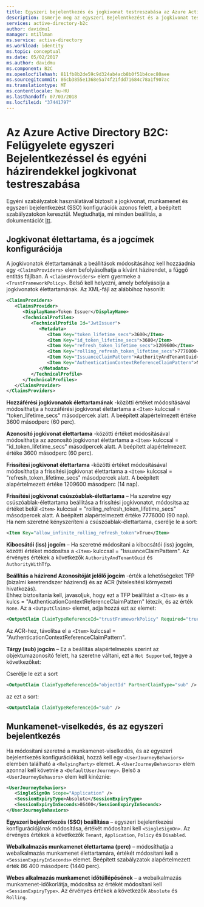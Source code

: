 ```yaml
---
title: Egyszeri bejelentkezés és jogkivonat testreszabása az Azure Active Directory B2C-vel egyéni szabályzatok kezeléséhez |} A Microsoft Docs
description: Ismerje meg az egyszeri Bejelentkezést és a jogkivonat testreszabása a egyéni szabályzatait kezelése.
services: active-directory-b2c
author: davidmu1
manager: mtillman
ms.service: active-directory
ms.workload: identity
ms.topic: conceptual
ms.date: 05/02/2017
ms.author: davidmu
ms.component: B2C
ms.openlocfilehash: 811fb8b2de59c9d324ab4acb8b0f51b4cec80aee
ms.sourcegitcommit: 86cb3855e1368e5a74f21fdd71684c78a1f907ac
ms.translationtype: MT
ms.contentlocale: hu-HU
ms.lasthandoff: 07/03/2018
ms.locfileid: "37441797"
---
```

# <a name="azure-active-directory-b2c-manage-sso-and-token-customization-with-custom-policies"></a>Az Azure Active Directory B2C: Felügyelete egyszeri Bejelentkezéssel és egyéni házirendekkel jogkivonat testreszabása
Egyéni szabályzatok használatával biztosít a jogkivonat, munkamenet és egyszeri bejelentkezést (SSO) konfigurációk azonos felett, a beépített szabályzatokon keresztül.  Megtudhatja, mi minden beállítás, a dokumentációt [Itt](#active-directory-b2c-token-session-sso).

## <a name="token-lifetimes-and-claims-configuration"></a>Jogkivonat élettartama, és a jogcímek konfigurációja
A jogkivonatok élettartamának a beállítások módosításához kell hozzáadnia egy `<ClaimsProviders>` elem befolyásolhatja a kívánt házirendet, a függő entitás fájlban.  A `<ClaimsProviders>` elem gyermeke a `<TrustFrameworkPolicy>`.  Belső kell helyezni, amely befolyásolja a jogkivonatok élettartamának.  Az XML-fájl az alábbihoz hasonlít:

```XML
<ClaimsProviders>
   <ClaimsProvider>
      <DisplayName>Token Issuer</DisplayName>
      <TechnicalProfiles>
         <TechnicalProfile Id="JwtIssuer">
            <Metadata>
               <Item Key="token_lifetime_secs">3600</Item>
               <Item Key="id_token_lifetime_secs">3600</Item>
               <Item Key="refresh_token_lifetime_secs">1209600</Item>
               <Item Key="rolling_refresh_token_lifetime_secs">7776000</Item>
               <Item Key="IssuanceClaimPattern">AuthorityAndTenantGuid</Item>
               <Item Key="AuthenticationContextReferenceClaimPattern">None</Item>
            </Metadata>
         </TechnicalProfile>
      </TechnicalProfiles>
   </ClaimsProvider>
</ClaimsProviders>
```

**Hozzáférési jogkivonatok élettartamának** -közötti értéket módosításával módosíthatja a hozzáférési jogkivonat élettartama a `<Item>` kulccsal = "token_lifetime_secs" másodpercek alatt.  A beépített alapértelmezett értéke 3600 másodperc (60 perc).

**Azonosító jogkivonat élettartama** -közötti értéket módosításával módosíthatja az azonosító jogkivonat élettartama a `<Item>` kulccsal = "id_token_lifetime_secs" másodpercek alatt.  A beépített alapértelmezett értéke 3600 másodperc (60 perc).

**Frissítési jogkivonat élettartama** -közötti értéket módosításával módosíthatja a frissítési jogkivonat élettartama a `<Item>` kulccsal = "refresh_token_lifetime_secs" másodpercek alatt.  A beépített alapértelmezett értéke 1209600 másodperc (14 nap).

**Frissítési jogkivonat csúszóablak-élettartama** – Ha szeretne egy csúszóablak-élettartama beállítása a frissítési jogkivonatot, módosítsa az értéket belül `<Item>` kulccsal = "rolling_refresh_token_lifetime_secs" másodpercek alatt.  A beépített alapértelmezett értéke 7776000 (90 nap).  Ha nem szeretné kényszeríteni a csúszóablak-élettartama, cserélje le a sort:
```XML
<Item Key="allow_infinite_rolling_refresh_token">True</Item>
```

**Kibocsátói (iss) jogcím** – Ha szeretné módosítani a kibocsátói (iss) jogcím, közötti értéket módosítsa a `<Item>` kulccsal = "IssuanceClaimPattern".  Az érvényes értékek a következők `AuthorityAndTenantGuid` és `AuthorityWithTfp`.

**Beállítás a házirend Azonosítóját jelölő jogcím** -érték a lehetőségeket TFP (bizalmi keretrendszer házirend) és az ACR (hitelesítési környezeti hivatkozás).  
Ehhez biztosítania kell, javasoljuk, hogy ezt a TFP beállítást a `<Item>` és a kulcs = "AuthenticationContextReferenceClaimPattern" létezik, és az érték `None`.
Az a `<OutputClaims>` elemet, adja hozzá ezt az elemet:
```XML
<OutputClaim ClaimTypeReferenceId="trustFrameworkPolicy" Required="true" DefaultValue="{policy}" />
```
Az ACR-hez, távolítsa el a `<Item>` kulccsal = "AuthenticationContextReferenceClaimPattern".

**Tárgy (sub) jogcím** – Ez a beállítás alapértelmezés szerint az objektumazonosító felett, ha szeretne váltani, ezt a `Not Supported`, tegye a következőket:

Cserélje le ezt a sort 
```XML
<OutputClaim ClaimTypeReferenceId="objectId" PartnerClaimType="sub" />
```
az ezt a sort:
```XML
<OutputClaim ClaimTypeReferenceId="sub" />
```

## <a name="session-behavior-and-sso"></a>Munkamenet-viselkedés, és az egyszeri bejelentkezés

Ha módosítani szeretné a munkamenet-viselkedés, és az egyszeri bejelentkezés konfigurációkkal, hozzá kell egy `<UserJourneyBehaviors>` elemben található a `<RelyingParty>` elemet.  A `<UserJourneyBehaviors>` elem azonnal kell követnie a `<DefaultUserJourney>`.  Belső a `<UserJourneyBehavors>` elem kell kinéznie:

```XML
<UserJourneyBehaviors>
   <SingleSignOn Scope="Application" />
   <SessionExpiryType>Absolute</SessionExpiryType>
   <SessionExpiryInSeconds>86400</SessionExpiryInSeconds>
</UserJourneyBehaviors>
```
**Egyszeri bejelentkezés (SSO) beállítása** – egyszeri bejelentkezési konfigurációjának módosítása, értékét módosítani kell `<SingleSignOn>`.  Az érvényes értékek a következők `Tenant`, `Application`, `Policy` és `Disabled`. 

**Webalkalmazás munkamenet élettartama (perc)** – módosíthatja a webalkalmazás munkamenet élettartamára, értékét módosítani kell a `<SessionExpiryInSeconds>` elemet.  Beépített szabályzatok alapértelmezett érték 86 400 másodperc (1440 perc).

**Webes alkalmazás munkamenet időtúllépésének** – a webalkalmazás munkamenet-időkorlátja, módosítsa az értékét módosítani kell `<SessionExpiryType>`.  Az érvényes értékek a következők `Absolute` és `Rolling`.
